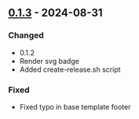 ## [0.1.3] - 2024-08-31

### Changed

- 0.1.2
- Render svg badge
- Added create-release.sh script

### Fixed

- Fixed typo in base template footer

[0.1.3]: https://github.com/ngerakines/badgeblue/compare/0.1.2..0.1.3

<!-- generated by git-cliff -->
